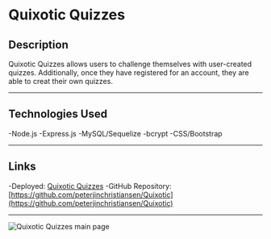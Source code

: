 # Quixotic Quizzes
## Description
Quixotic Quizzes allows users to challenge themselves with user-created quizzes. Additionally, once they have registered for an account, they are able to creat their own quizzes.

***

## Technologies Used
-Node.js
-Express.js
-MySQL/Sequelize
-bcrypt
-CSS/Bootstrap

***

## Links

-Deployed: [Quixotic Quizzes](https://secure-oasis-07613.herokuapp.com/)
-GitHub Repository: [https://github.com/peterjinchristiansen/Quixotic](https://github.com/peterjinchristiansen/Quixotic)

***

![Quixotic Quizzes main page](https://user-images.githubusercontent.com/82249567/128618190-74da9138-e2fd-4e28-bd38-efa4204ec69b.png)
